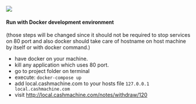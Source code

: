<p align="left">
    <a href="https://travis-ci.org/ismailatkurt/cash-machine-code-challenge" alt="Backers on Open Collective">
        <img src="https://travis-ci.org/ismailatkurt/cash-machine-code-challenge.svg?branch=master" /></a>
</p>

#### Run with Docker development environment

(those steps will be changed since it should not be required to stop services on 80 port and also docker should take care of hostname on host machine by itself or with docker command.)
- have docker on your machine.
- kill any application which uses 80 port.
- go to project folder on terminal
- execute:
`docker-compose up`
- add local.cashmachine.com to your hosts file
    `127.0.0.1 local.cashmachine.com`
- visit http://local.cashmachine.com/notes/withdraw/120